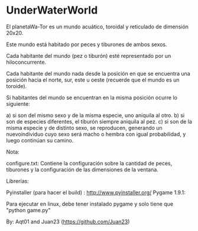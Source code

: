 UnderWaterWorld
===============

El planetaWa-Tor es un mundo acuático, toroidal y reticulado de dimensión 20x20.
 
Este mundo está habitado por peces y tiburones de ambos sexos. 

Cada habitante del mundo (pez o tiburón) esté representado por un hiloconcurrente.
 
Cada habitante del mundo nada desde la posición en que se encuentra una posición hacia el norte, sur, este u oeste 
(recuerde que el mundo es un toroide).
 
Si habitantes del mundo se encuentran en la misma posición ocurre lo siguiente:

a) si son del mismo sexo y de la misma especie, uno aniquila al otro. 
b) si son de especies diferentes, el tiburón siempre aniquila al pez.
c) si son de la misma especie y de distinto sexo, se reproducen, 
generando un nuevoindividuo cuyo sexo será macho o hembra con igual probabilidad, y luego continúan su camino.

Nota:

 configure.txt: Contiene la configuración sobre la cantidad de peces, tiburones y la configuración de las dimensiones
 de la ventana.

Librerías:

 Pyinstaller (para hacer el build) : http://www.pyinstaller.org/
 Pygame 1.9.1: 

Para ejecutar en linux, debe tener instalado pygame y solo tiene que "python game.py"

By: 
Aqt01 and Juan23 (https://github.com/Juan23) 
